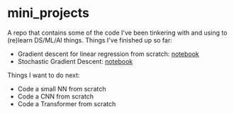 # mini_projects
 
A repo that contains some of the code I've been tinkering with and using to (re)learn DS/ML/AI things. 
Things I've finished up so far:  
- Gradient descent for linear regression from scratch: [notebook](https://github.com/dgum/mini_projects/blob/main/Gradient_Descent_Demo.ipynb)
- Stochastic Gradient Descent: [notebook](https://github.com/dgum/mini_projects/blob/main/Stochastic_Gradient_Descent.ipynb)

Things I want to do next:  
- Code a small NN from scratch
- Code a CNN from scratch
- Code a Transformer from scratch
